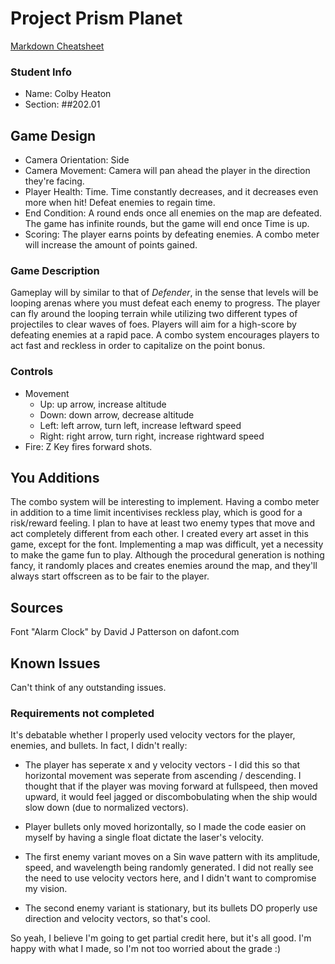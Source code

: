 # Project Prism Planet

[Markdown Cheatsheet](https://github.com/adam-p/markdown-here/wiki/Markdown-Here-Cheatsheet)

### Student Info

-   Name: Colby Heaton
-   Section: ##202.01

## Game Design

-   Camera Orientation: Side
-   Camera Movement: Camera will pan ahead the player in the direction they're facing.
-   Player Health: Time. Time constantly decreases, and it decreases even more when hit! Defeat enemies to regain time.
-   End Condition: A round ends once all enemies on the map are defeated. The game has infinite rounds, but the game will end once Time is up.
-   Scoring: The player earns points by defeating enemies. A combo meter will increase the amount of points gained.

### Game Description

Gameplay will by similar to that of _Defender_, in the sense that levels will be looping arenas where you must defeat each enemy to progress.
The player can fly around the looping terrain while utilizing two different types of projectiles to clear waves of foes. Players will aim for a high-score
by defeating enemies at a rapid pace. A combo system encourages players to act fast and reckless in order to capitalize on the point bonus.

### Controls

-   Movement
    -   Up: up arrow, increase altitude
    -   Down: down arrow, decrease altitude
    -   Left: left arrow, turn left, increase leftward speed
    -   Right: right arrow, turn right, increase rightward speed
-   Fire: Z Key fires forward shots.

## You Additions

The combo system will be interesting to implement. Having a combo meter in addition to a time limit incentivises reckless play, which is good for a risk/reward feeling. I plan to have at least two enemy types that move and act completely different from each other. I created every art asset in this game, except for the font. Implementing a map was difficult, yet a necessity to make the game fun to play. Although the procedural generation is nothing fancy, it randomly places and creates enemies around the map, and they'll always start offscreen as to be fair to the player.

## Sources

Font "Alarm Clock" by David J Patterson on dafont.com

## Known Issues

Can't think of any outstanding issues.

### Requirements not completed

It's debatable whether I properly used velocity vectors for the player, enemies, and bullets. In fact, I didn't really: 
- The player has seperate x and y velocity vectors - I did this so that horizontal movement was seperate from ascending / descending. I thought that if the player was moving forward at fullspeed, then moved upward, it would feel jagged or discombobulating when the ship would slow down (due to normalized vectors). 

- Player bullets only moved horizontally, so I made the code easier on myself by having a single float dictate the laser's velocity. 

- The first enemy variant moves on a Sin wave pattern with its amplitude, speed, and wavelength being randomly generated. I did not really see the need to use velocity vectors here, and I didn't want to compromise my vision.

- The second enemy variant is stationary, but its bullets DO properly use direction and velocity vectors, so that's cool.

So yeah, I believe I'm going to get partial credit here, but it's all good. I'm happy with what I made, so I'm not too worried about the grade :)

